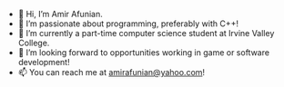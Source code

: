 - 👋 Hi, I’m Amir Afunian.
- 👀 I’m passionate about programming, preferably with C++!
- 🌱 I’m currently a part-time computer science student at Irvine Valley College.
- 💞️ I’m looking forward to opportunities working in game or software development!
- 📫 You can reach me at amirafunian@yahoo.com!

<!---
AAfunian/AAfunian is a ✨ special ✨ repository because its `README.md` (this file) appears on your GitHub profile.
You can click the Preview link to take a look at your changes.
--->
